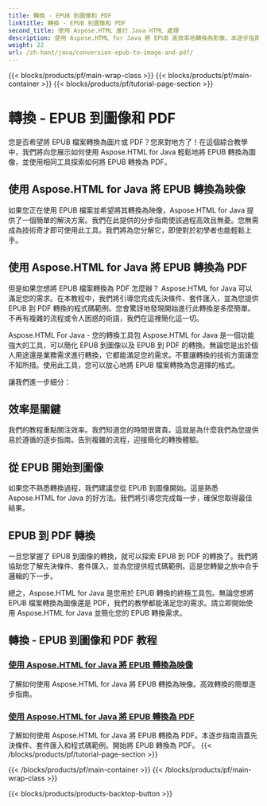 ```yaml
---
title: 轉換 - EPUB 到圖像和 PDF
linktitle: 轉換 - EPUB 到圖像和 PDF
second_title: 使用 Aspose.HTML 進行 Java HTML 處理
description: 使用 Aspose.HTML for Java 將 EPUB 高效率地轉換為影像。本逐步指南簡化了該過程。也學習 EPUB 到 PDF 轉換。
weight: 22
url: /zh-hant/java/conversion-epub-to-image-and-pdf/
---
```


{{< blocks/products/pf/main-wrap-class >}}
{{< blocks/products/pf/main-container >}}
{{< blocks/products/pf/tutorial-page-section >}}

# 轉換 - EPUB 到圖像和 PDF

您是否希望將 EPUB 檔案轉換為圖片或 PDF？您來對地方了！在這個綜合教學中，我們將向您展示如何使用 Aspose.HTML for Java 輕鬆地將 EPUB 轉換為圖像，並使用相同工具探索如何將 EPUB 轉換為 PDF。 

## 使用 Aspose.HTML for Java 將 EPUB 轉換為映像
如果您正在使用 EPUB 檔案並希望將其轉換為映像，Aspose.HTML for Java 提供了一個簡單的解決方案。我們在此提供的分步指南使該過程高效且無憂。您無需成為技術奇才即可使用此工具。我們將為您分解它，即使對於初學者也能輕鬆上手。

## 使用 Aspose.HTML for Java 將 EPUB 轉換為 PDF
但是如果您想將 EPUB 檔案轉換為 PDF 怎麼辦？ Aspose.HTML for Java 可以滿足您的需求。在本教程中，我們將引導您完成先決條件、套件匯入，並為您提供 EPUB 到 PDF 轉換的程式碼範例。您會驚訝地發現開始進行此轉換是多麼簡單。不再有複雜的流程或令人困惑的術語，我們在這裡簡化這一切。

Aspose.HTML For Java - 您的轉換工具包
Aspose.HTML for Java 是一個功能強大的工具，可以簡化 EPUB 到圖像以及 EPUB 到 PDF 的轉換。無論您是出於個人用途還是業務需求進行轉換，它都能滿足您的需求。不要讓轉換的技術方面讓您不知所措。使用此工具，您可以放心地將 EPUB 檔案轉換為您選擇的格式。 

讓我們進一步細分：

## 效率是關鍵
我們的教程重點關注效率。我們知道您的時間很寶貴。這就是為什麼我們為您提供易於遵循的逐步指南。告別複雜的流程，迎接簡化的轉換體驗。

## 從 EPUB 開始到圖像
如果您不熟悉轉換過程，我們建議您從 EPUB 到圖像開始。這是熟悉 Aspose.HTML for Java 的好方法。我們將引導您完成每一步，確保您取得最佳結果。

## EPUB 到 PDF 轉換
一旦您掌握了 EPUB 到圖像的轉換，就可以探索 EPUB 到 PDF 的轉換了。我們將協助您了解先決條件、套件匯入，並為您提供程式碼範例。這是您轉變之旅中合乎邏輯的下一步。

總之，Aspose.HTML for Java 是您用於 EPUB 轉換的終極工具包。無論您想將 EPUB 檔案轉換為圖像還是 PDF，我們的教學都能滿足您的需求。請立即開始使用 Aspose.HTML for Java 並簡化您的 EPUB 轉換需求。
## 轉換 - EPUB 到圖像和 PDF 教程
### [使用 Aspose.HTML for Java 將 EPUB 轉換為映像](./convert-epub-to-image/)
了解如何使用 Aspose.HTML for Java 將 EPUB 轉換為映像。高效轉換的簡單逐步指南。
### [使用 Aspose.HTML for Java 將 EPUB 轉換為 PDF](./convert-epub-to-pdf/)
了解如何使用 Aspose.HTML for Java 將 EPUB 轉換為 PDF。本逐步指南涵蓋先決條件、套件匯入和程式碼範例。開始將 EPUB 轉換為 PDF。
{{< /blocks/products/pf/tutorial-page-section >}}

{{< /blocks/products/pf/main-container >}}
{{< /blocks/products/pf/main-wrap-class >}}

{{< blocks/products/products-backtop-button >}}

